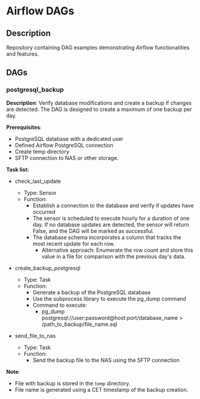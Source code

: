 # Airflow DAGs

## Description
Repository containing DAG examples demonstrating Airflow functionalities and features.

## DAGs

### postgresql_backup

**Description**:
Verify database modifications and create a backup if changes are detected. The DAG is designed to create a maximum of one backup per day.

**Prerequisites**:
- PostgreSQL database with a dedicated user
- Defined Airflow PostgreSQL connection
- Create temp directory
- SFTP connection to NAS or other storage.

**Task list:**
- check_last_update
    - Type: Sensor
    - Function: 
        - Establish a connection to the database and verify if updates have occurred
        - The sensor is scheduled to execute hourly for a duration of one day. If no database updates are detected, the sensor will return False, and the DAG will be marked as successful.
        - The database schema incorporates a column that tracks the most recent update for each row.
            - Alternative approach: Enumerate the row count and store this value in a file for comparison with the previous day's data.
        
- create_backup_postgresql
    - Type: Task
    - Function:
        - Generate a backup of the PostgreSQL database
        - Use the subprocess library to execute the pg_dump command
        - Command to execute:
            - pg_dump postgresql://user:password@host:port/database_name > /path_to_backup/file_name.sql

- send_file_to_nas
    - Type: Task
    - Function:
        - Send the backup file to the NAS using the SFTP connection

**Note**:
- File with backup is stored in the `temp` directory.
- File name is generated using a CET timestamp of the backup creation.